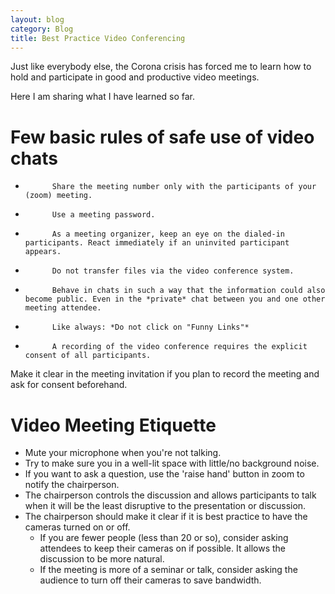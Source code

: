 ```yaml
---
layout: blog
category: Blog
title: Best Practice Video Conferencing
---
```

Just like everybody else, the Corona crisis has forced me to learn how to hold and participate in good and productive video meetings.

Here I am sharing what I have learned so far.

# Few basic rules of safe use of video chats
*           Share the meeting number only with the participants of your (zoom) meeting.
*           Use a meeting password.
*           As a meeting organizer, keep an eye on the dialed-in participants. React immediately if an uninvited participant appears.
*           Do not transfer files via the video conference system.
*           Behave in chats in such a way that the information could also become public. Even in the *private* chat between you and one other meeting attendee.
*           Like always: *Do not click on "Funny Links"*
*           A recording of the video conference requires the explicit consent of all participants.
Make it clear in the meeting invitation if you plan to record the meeting and ask for consent beforehand.

# Video Meeting Etiquette
* Mute your microphone when you're not talking.
* Try to make sure you in a well-lit space with little/no background noise.
* If you want to ask a question, use the 'raise hand' button in zoom to notify the chairperson.
* The chairperson controls the discussion and allows participants to talk when it will be the least disruptive to the presentation or discussion.
* The chairperson should make it clear if it is best practice to have the cameras turned on or off.
    * If you are fewer people (less than 20 or so), consider asking attendees to keep their cameras on if possible. It allows the discussion to be more natural.
    * If the meeting is more of a seminar or talk, consider asking the audience to turn off their cameras to save bandwidth.
